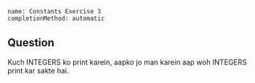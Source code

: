 ```ngMeta
name: Constants Exercise 3
completionMethod: automatic
```

## Question

Kuch INTEGERS ko print karein, aapko jo man karein aap woh INTEGERS print kar sakte hai.